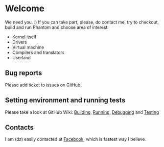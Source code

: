 # Welcome #

We need you. :) If you can take part, please, do contact me, try to checkout, build and run Phantom and choose area of interest:

* Kernel itself
* Drivers
* Virtual machine
* Compilers and translators
* Userland

## Bug reports ##

Please add ticket to issues on GitHub.

## Setting environment and running tests ##

Please take a look at GitHub Wiki: 
  [Building](https://github.com/dzavalishin/phantomuserland/wiki/Building), 
  [Running](https://github.com/dzavalishin/phantomuserland/wiki/Running),
  [Debugging](https://github.com/dzavalishin/phantomuserland/wiki/Debugging) and
  [Testing](https://github.com/dzavalishin/phantomuserland/wiki/Tests)

## Contacts ##

I am (dz) easily contacted at [Facebook](https://www.facebook.com/dmitry.zavalishin), which is fastest way I believe.


